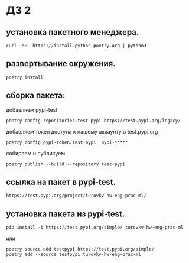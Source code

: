 # ДЗ 2


## установка пакетного менеджера.

```
curl -sSL https://install.python-poetry.org | python3 -
```

## развертывание окружения.
```
poetry install   
```

## сборка пакета:

добавляем pypi-test
```
poetry config repositories.test-pypi https://test.pypi.org/legacy/
```

добавляем токен доступа к нашему аккаунту в test.pypi.org
```
poetry config pypi-token.test-pypi  pypi-*****
```

собираем и публикуем
```
poetry publish --build --repository test-pypi
```

## ссылка на пакет в pypi-test.
```
https://test.pypi.org/project/turovkv-hw-eng-prac-ml/
```

## установка пакета из pypi-test.
```
pip install -i https://test.pypi.org/simple/ turovkv-hw-eng-prac-ml
```
или
```
poetry source add testpypi https://test.pypi.org/simple/ 
poetry add --source testpypi turovkv-hw-eng-prac-ml
```